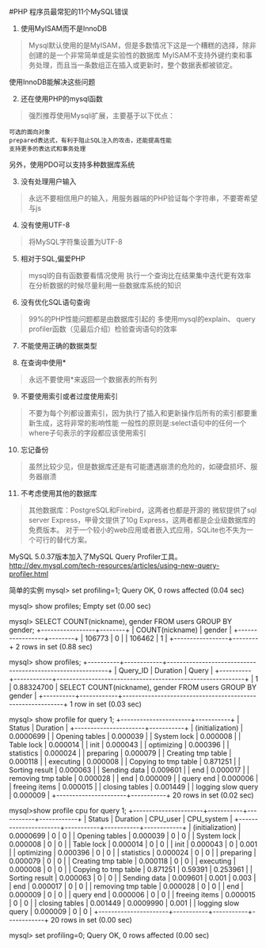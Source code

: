 #PHP 程序员最常犯的11个MySQL错误

1. 使用MyISAM而不是InnoDB

>Mysql默认使用的是MyISAM，但是多数情况下这是一个糟糕的选择，除非创建的是一个非常简单或是实验性的数据库
>MyISAM不支持外键约束和事务处理，而且当一条数组正在插入或更新时，整个数据表都被锁定。

使用InnoDB能解决这些问题

2. 还在使用PHP的mysql函数
>强烈推荐使用Mysqli扩展，主要基于以下优点：

	可选的面向对象
	prepared表达式，有利于阻止SQL注入的攻击，还能提高性能
	支持更多的表达式和事务处理

另外，使用PDO可以支持多种数据库系统

3. 没有处理用户输入
>永远不要相信用户的输入，用服务器端的PHP验证每个字符串，不要寄希望与js

4. 没有使用UTF-8
>将MySQL字符集设置为UTF-8

5. 相对于SQL,偏爱PHP
>mysql的自有函数要看情况使用
>执行一个查询比在结果集中迭代更有效率
>在分析数据的时候尽量利用一些数据库系统的知识

6. 没有优化SQL语句查询
>99%的PHP性能问题都是由数据库引起的
>多使用mysql的explain、 query profiler函数（见最后介绍）检验查询语句的效率


7. 不能使用正确的数据类型

8. 在查询中使用*
>永远不要使用*来返回一个数据表的所有列

9. 不要使用索引或者过度使用索引
>不要为每个列都设置索引，因为执行了插入和更新操作后所有的索引都要重新生成，这将非常的影响性能
>一般性的原则是:select语句中的任何一个where子句表示的字段都应该使用索引

10. 忘记备份
>虽然比较少见，但是数据库还是有可能遭遇崩溃的危险的，如硬盘损坏、服务器崩溃

11. 不考虑使用其他的数据库
>其他数据库：PostgreSQL和Firebird，这两者也都是开源的
>微软提供了sql server Express，甲骨文提供了10g Express，这两者都是企业级数据库的免费版本。
>对于一个较小的web应用或者嵌入式应用，SQLite也不失为一个可行的替代方案。


MySQL 5.0.37版本加入了MySQL Query Profiler工具。
http://dev.mysql.com/tech-resources/articles/using-new-query-profiler.html

简单的实例
mysql> set profiling=1;
Query OK, 0 rows affected (0.04 sec)

mysql> show profiles;
Empty set (0.00 sec)


mysql> SELECT COUNT(nickname), gender FROM users GROUP BY gender;
+-----------------+--------+
| COUNT(nickname) | gender |
+-----------------+--------+
|       106773 |    0 |
|       106462 |    1 |
+-----------------+--------+
2 rows in set (0.88 sec)


mysql> show profiles;
+----------+------------+-----------------------------------------------------------+
| Query_ID | Duration | Query                                                     |
+----------+------------+-----------------------------------------------------------+
|        1 | 0.88324700 | SELECT COUNT(nickname), gender FROM users GROUP BY gender |
+----------+------------+-----------------------------------------------------------+
1 row in set (0.03 sec)


mysql> show profile for query 1;
+----------------------+-----------+
| Status             | Duration   |
+----------------------+-----------+
| (initialization)     | 0.0000699 |
| Opening tables    | 0.000039   |
| System lock       | 0.000008   |
| Table lock           | 0.000014   |
| init                 | 0.000043   |
| optimizing           | 0.000396   |
| statistics           | 0.000024   |
| preparing          | 0.000079   |
| Creating tmp table | 0.000118   |
| executing          | 0.000008   |
| Copying to tmp table | 0.871251   |
| Sorting result    | 0.000063   |
| Sending data       | 0.009601   |
| end                | 0.000017   |
| removing tmp table | 0.000028   |
| end                | 0.000009   |
| query end          | 0.000006   |
| freeing items        | 0.000015   |
| closing tables    | 0.001449   |
| logging slow query | 0.000009   |
+----------------------+-----------+
20 rows in set (0.02 sec)

mysql>show profile cpu for query 1;
+----------------------+-----------+-----------+------------+
| Status             | Duration   | CPU_user   | CPU_system |
+----------------------+-----------+-----------+------------+
| (initialization)     | 0.0000699 | 0       | 0       |
| Opening tables    | 0.000039   | 0       | 0       |
| System lock       | 0.000008   | 0       | 0       |
| Table lock           | 0.000014   | 0       | 0       |
| init                 | 0.000043   | 0       | 0.001    |
| optimizing           | 0.000396   | 0       | 0       |
| statistics           | 0.000024   | 0       | 0       |
| preparing          | 0.000079   | 0       | 0       |
| Creating tmp table | 0.000118   | 0       | 0       |
| executing          | 0.000008   | 0       | 0       |
| Copying to tmp table | 0.871251   | 0.59391 | 0.253961 |
| Sorting result    | 0.000063   | 0       | 0       |
| Sending data       | 0.009601   | 0.001     | 0.003    |
| end                | 0.000017   | 0       | 0       |
| removing tmp table | 0.000028   | 0       | 0       |
| end                | 0.000009   | 0       | 0       |
| query end          | 0.000006   | 0       | 0       |
| freeing items        | 0.000015   | 0       | 0       |
| closing tables    | 0.001449   | 0.0009990 | 0.001    |
| logging slow query | 0.000009   | 0       | 0       |
+----------------------+-----------+-----------+------------+
20 rows in set (0.00 sec)

mysql> set profiling=0;
Query OK, 0 rows affected (0.00 sec)

